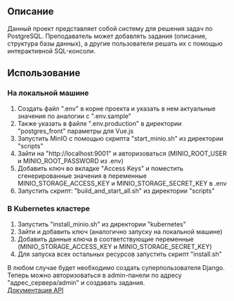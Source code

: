 ## Описание
Данный проект представляет собой систему для решения задач по PostgreSQL. Преподаватель может добавлять задания (описание, структура базы данных), а другие пользователи решать их с помощью интерактивной SQL-консоли.
<br>
## Использование
### На локальной машине
1. Создать файл ".env" в корне проекта и указать в нем актуальные значения по аналогии с ".env.sample"
2. Также указать в файле ".env.production" в директории "postgres_front" параметры для Vue.js
3. Запустить MinIO с помощью скрипта "start_minio.sh" из директории "scripts"
4. Зайти на "http://localhost:9001" и авторизоваться (MINIO_ROOT_USER и MINIO_ROOT_PASSWORD из .env)
5. Добавить ключ во вкладке "Access Keys" и поместить сгенерированные значения в переменные MINIO_STORAGE_ACCESS_KEY и MINIO_STORAGE_SECRET_KEY в .env
6. Запустить скрипт: "build_and_start_all.sh" из директории "scripts"

### В Kubernetes кластере
1. Запустить "install_minio.sh" из директории "kubernetes"
2. Зайти и добавить ключ (аналогично запуску на локальной машине)
3. Добавить данные ключа в соответствующие переменные (MINIO_STORAGE_ACCESS_KEY и MINIO_STORAGE_SECRET_KEY)
4. Для запуска всех остальных ресурсов запустить скрипт "install.sh"

В любом случае будет необходимо создать суперпользователя Django. Теперь можно авторизоваться в admin-панели по адресу "адрес_сервера/admin" и создавать задания.
<br>
[Документация API](https://documenter.getpostman.com/view/23412097/2s93RNyaXz)
